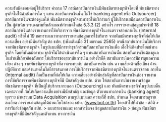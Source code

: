 ความรับผิดชอบต่อผู้ใช้บริการ
คำถาม
17 กรณีสถาบันการเงินมีพันธมิตรทางธุรกิจโดยที่
พันธมิตรทางธุรกิจไม่ได้ดำเนินการใด ๆ แทน
สถาบันการเงินนั้น ไม่ใช่ banking agent หรือ
Outsourcer) สถาบันการเงินจะต้องดูแลให้
พันธมิตรทางธุรกิจสามารถให้บริการแก่
ผู้ใช้บริการเสมือนสถาบันการเงินเป็น
ผู้ดำเนินการเองตามที่หลักเกณฑ์กำหนดในข้อ
5.3.3 (2) อย่างไร
การรายงานข้อมูลประจำปี
18 สถาบันการเงินต้องรายงานการใช้บริการจาก
พันธมิตรทางธุรกิจในงานตรวจสอบภายใน
(Internal audit) หรือไม่
19 ขอทราบแนวทางการรายงานข้อมูลการใช้บริการ
จากพันธมิตรทางธุรกิจที่ก่อให้เกิดความเสี่ยง
อย่างมีนัยสําคัญ ต่อ ธปท.
(เพิ่มเติมเมื่อ 31 มกราคม 2565)
กรณีสถาบันการเงินใช้บริการจากพันธมิตรทางธุรกิจ
ในรูปแบบที่มีการทำธุรกิจร่วมกับสถาบันการเงินเพื่อ
เอื้อให้เกิดประโยชน์ทางธุรกิจ โดยที่พันธมิตรทาง
ธุรกิจไม่ได้นําเนินการใด ๆ แทนสถาบันการเงินนั้น
สถาบันการเงินต้องดูแลในส่วนที่เกี่ยวข้องกับการ
ให้บริการของสถาบันการเงิน
อย่างไรก็ดี สถาบันการเงินควรมีการดูแลความเสี่ยง
ต่าง ๆ จากพันธมิตรทางธุรกิจที่อาจกระทบกับ
สถาบันการเงิน เช่น ความเสี่ยงด้านชื่อเสียง ด้าน
ปฏิบัติการ และด้านเทคโนโลยีสารสนเทศ
การใช้บริการจากพันธมิตรทางธุรกิจในงานตรวจสอบ
ภายใน (Internal audit) ถือเป็นงานที่ก่อให้เกิด
ความเสี่ยงอย่างมีนัยสำคัญที่สถาบันการเงินต้อง
รายงานการใช้บริการจากพันธมิตรทางธุรกิจที่มี
นัยสําคัญต่อ ธปท. ด้วย
ให้สถาบันการเงินรายงานข้อมูลพันธมิตรทางธุรกิจ
ที่เป็นผู้ให้บริการภายนอก (Outsourcing) และ
พันธมิตรทางธุรกิจในรูปแบบอื่น เฉพาะรายที่
ก่อให้เกิดความเสี่ยงอย่างมีนัยสำคัญ และข้อมูล
ตัวแทนทางการเงิน (banking agent) ทุกราย
ผ่านระบบ Data Acquisition ตามรูปแบบและ
ความถี่ที่ ธปท. กําหนด โดยสามารถดูรายละเอียด
การรายงานข้อมูลได้ผ่านเว็บไซต์ของ ธปท.
(www.bot.or.th) โดยเข้าไปที่หัวข้อ : สถิติ >
การรับส่งข้อมูลกับ ธปท. > แบบรายงานและ
เอกสารชี้แจง ข้อมูลสถาบันการเงิน > ข้อมูล
พันธมิตรทางธุรกิจที่มีนัยสำคัญและตัวแทน
ทางการเงิน
